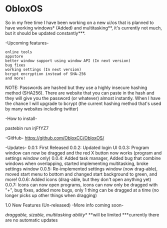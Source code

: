 # ObloxOS
So in my free time I have been working on a new ui/os that is planned to have working windows* (Added) and multitasking**, it's currently not much, but it should be updated constantly***.

-Upcoming features-

    online tools
    appstore
    better window support using window API (In next version)
    bug fixes
    working settings (In next version)
    bcrypt encryption instead of SHA-256
    and more!

NOTE: Passwords are hashed but they use a highly insecure hashing method (SHA256). There are website that you can paste in the hash and they will give you the password (or whatever) almost instantly. When I have the chance I will upgrade to bcrypt (the current hashing method that's used by many websites including twitter)

-How to install-

pastebin run irjFfYZ7

-GitHub-
https://github.com/ObloxCC/ObloxOS/

-Updates-
0.0.1: First Released
0.0.2: Updated login UI
0.0.3: Program window can now be dragged and the red X button now works (program and settings window only)
0.0.4: Added task manager, Added bug that combine windows when overlapping, started implementing multitasking, broke settings window
0.0.5: Re-implemented settings window (now drag-able), moved start menu to bottom and changed start background to green, and more!
0.0.6: Added icons (drag-able, but they don't open anything yet)
0.0.7: Icons can now open programs, icons can now only be dragged with "+", bug fixes, added more bugs, only 1 thing can be dragged at a time (no longer picks up other things when dragging)

1.0 New Features (Un-released)
-More info coming soon-


*draggable, sizable, multitasking ability**
**will be limited
***currently there are no automatic updates 
